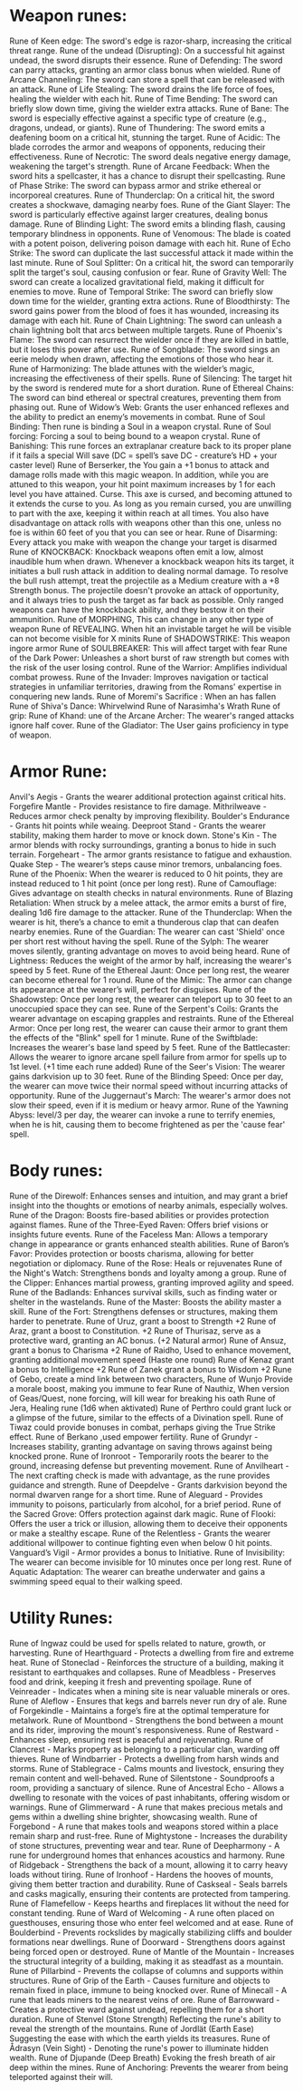 # Weapon runes:
Rune of Keen edge: The sword's edge is razor-sharp, increasing the critical threat range.
Rune of the undead (Disrupting): On a successful hit against undead, the sword disrupts their essence.
Rune of Defending: The sword can parry attacks, granting an armor class bonus when wielded.
Rune of Arcane Channeling: The sword can store a spell that can be released with an attack.
Rune of Life Stealing: The sword drains the life force of foes, healing the wielder with each hit.
Rune of Time Bending: The sword can briefly slow down time, giving the wielder extra attacks.
Rune of Bane: The sword is especially effective against a specific type of creature (e.g., dragons, undead, or giants).
Rune of Thundering: The sword emits a deafening boom on a critical hit, stunning the target.
Rune of Acidic: The blade corrodes the armor and weapons of opponents, reducing their effectiveness.
Rune of Necrotic: The sword deals negative energy damage, weakening the target's strength.
Rune of Arcane Feedback: When the sword hits a spellcaster, it has a chance to disrupt their spellcasting.
Rune of Phase Strike: The sword can bypass armor and strike ethereal or incorporeal creatures.
Rune of Thunderclap: On a critical hit, the sword creates a shockwave, damaging nearby foes.
Rune of the Giant Slayer: The sword is particularly effective against larger creatures, dealing bonus damage.
Rune of Blinding Light: The sword emits a blinding flash, causing temporary blindness in opponents.
Rune of Venomous: The blade is coated with a potent poison, delivering poison damage with each hit.
Rune of Echo Strike: The sword can duplicate the last successful attack it made within the last minute.
Rune of Soul Splitter: On a critical hit, the sword can temporarily split the target's soul, causing confusion or fear.
Rune of Gravity Well: The sword can create a localized gravitational field, making it difficult for enemies to move.
Rune of Temporal Strike: The sword can briefly slow down time for the wielder, granting extra actions.
Rune of Bloodthirsty: The sword gains power from the blood of foes it has wounded, increasing its damage with each hit.
Rune of Chain Lightning: The sword can unleash a chain lightning bolt that arcs between multiple targets.
Rune of Phoenix's Flame: The sword can resurrect the wielder once if they are killed in battle, but it loses this power after use.
Rune of Songblade: The sword sings an eerie melody when drawn, affecting the emotions of those who hear it.
Rune of Harmonizing: The blade attunes with the wielder’s magic, increasing the effectiveness of their spells.
Rune of Silencing: The target hit by the sword is rendered mute for a short duration.
Rune of Ethereal Chains: The sword can bind ethereal or spectral creatures, preventing them from phasing out.
Rune of Widow’s Web: Grants the user enhanced reflexes and the ability to predict an enemy’s movements in combat.
Rune of Soul Binding: Then rune is binding a Soul in a weapon crystal.
Rune of Soul forcing: Forcing a soul to being bound to a weapon crystal.
Rune of Banishing: This rune forces an extraplanar creature back to its proper plane if it fails a special Will save (DC = spell’s save DC - creature’s HD + your caster level)
Rune of Berserker, the You gain a +1 bonus to attack and damage rolls made with this magic weapon. In addition, while you are attuned to this weapon, your hit point maximum increases by 1 for each level you have attained. Curse. This axe is cursed, and becoming attuned to it extends the curse to you. As long as you remain cursed, you are unwilling to part with the axe, keeping it within reach at all times. You also have disadvantage on attack rolls with weapons other than this one, unless no foe is within 60 feet of you that you can see or hear.
Rune of Disarming: Every attack you make with weapon the change your target is disarmed
Rune of KNOCKBACK: Knockback weapons often emit a low, almost inaudible hum when drawn. Whenever a knockback weapon hits its target, it initiates a bull rush attack in addition to dealing normal damage. To resolve the bull rush attempt, treat the projectile as a Medium creature with a +8 Strength bonus. The projectile doesn't provoke an attack of opportunity, and it always tries to push the target as far back as possible. Only ranged weapons can have the knockback ability, and they bestow it on their ammunition.
Rune of MORPHING, This can change in any other type of weapon
Rune of REVEALING. When hit an invistable target he will be visible can not become visible for X minits
Rune of SHADOWSTRIKE: This weapon ingore armor
Rune of SOULBREAKER: This will affect target with fear
Rune of the Dark Power: Unleashes a short burst of raw strength but comes with the risk of the user losing control.
Rune of the Warrior: Amplifies individual combat prowess.
Rune of the Invader: Improves navigation or tactical strategies in unfamiliar territories, drawing from the Romans' expertise in conquering new lands.
Rune of Moremi's Sacrifice : When an has fallen
Rune of Shiva's Dance: Whirvelwind
Rune of Narasimha's Wrath
Rune of grip:
Rune of Khand:
une of the Arcane Archer: The wearer's ranged attacks ignore half cover.
Rune of the Gladiator: The User gains proficiency in type of weapon.

# Armor Rune:
Anvil's Aegis - Grants the wearer additional protection against critical hits.
Forgefire Mantle - Provides resistance to fire damage.
Mithrilweave - Reduces armor check penalty by improving flexibility.
Boulder's Endurance - Grants hit points while weaing.
Deeproot Stand - Grants the wearer stability, making them harder to move or knock down.
Stone's Kin - The armor blends with rocky surroundings, granting a bonus to hide in such terrain.
Forgeheart - The armor grants resistance to fatigue and exhaustion.
Quake Step - The wearer’s steps cause minor tremors, unbalancing foes.
Rune of the Phoenix: When the wearer is reduced to 0 hit points, they are instead reduced to 1 hit point (once per long rest).
Rune of Camouflage: Gives advantage on stealth checks in natural environments.
Rune of Blazing Retaliation: When struck by a melee attack, the armor emits a burst of fire, dealing 1d6 fire damage to the attacker.
Rune of the Thunderclap: When the wearer is hit, there’s a chance to emit a thunderous clap that can deafen nearby enemies.
Rune of the Guardian: The wearer can cast 'Shield' once per short rest without having the spell.
Rune of the Sylph: The wearer moves silently, granting advantage on moves to avoid being heard.
Rune of Lightness: Reduces the weight of the armor by half, increasing the wearer's speed by 5 feet.
Rune of the Ethereal Jaunt: Once per long rest, the wearer can become ethereal for 1 round.
Rune of the Mimic: The armor can change its appearance at the wearer’s will, perfect for disguises.
Rune of the Shadowstep: Once per long rest, the wearer can teleport up to 30 feet to an unoccupied space they can see.
Rune of the Serpent's Coils: Grants the wearer advantage on escaping grapples and restraints.
Rune of the Ethereal Armor: Once per long rest, the wearer can cause their armor to grant them the effects of the "Blink" spell for 1 minute.
Rune of the Swiftblade: Increases the wearer's base land speed by 5 feet.
Rune of the Battlecaster: Allows the wearer to ignore arcane spell failure from armor for spells up to 1st level. (+1 time each rune added)
Rune of the Seer's Vision: The wearer gains darkvision up to 30 feet.
Rune of the Blinding Speed: Once per day, the wearer can move twice their normal speed without incurring attacks of opportunity.
Rune of the Juggernaut's March: The wearer's armor does not slow their speed, even if it is medium or heavy armor.
Rune of the Yawning Abyss: level/3 per day, the wearer can invoke a rune to terrify enemies, when he is hit, causing them to become frightened as per the 'cause fear' spell.


# Body runes:
Rune of the Direwolf: Enhances senses and intuition, and may grant a brief insight into the thoughts or emotions of nearby animals, especially wolves.
Rune of the Dragon: Boosts fire-based abilities or provides protection against flames.
Rune of the Three-Eyed Raven: Offers brief visions or insights future events.
Rune of the Faceless Man: Allows a temporary change in appearance or grants enhanced stealth abilities.
Rune of Baron’s Favor: Provides protection or boosts charisma, allowing for better negotiation or diplomacy.
Rune of the Rose: Heals or rejuvenates
Rune of the Night's Watch: Strengthens bonds and loyalty among a group.
Rune of the Clipper: Enhances martial prowess, granting improved agility and speed.
Rune of the Badlands: Enhances survival skills, such as finding water or shelter in the wastelands.
Rune of the Master: Boosts the ability master a skill.
Rune of the Fort: Strengthens defenses or structures, making them harder to penetrate.
Rune of Uruz, grant a  boost to Strength +2
Rune of Araz, grant a  boost to Constitution. +2
Rune of Thurisaz, serve as a protective ward, granting an AC bonus. (+2 Natural armor)
Rune of Ansuz, grant a bonus to Charisma +2
Rune of Raidho, Used to enhance movement, granting additional movement speed (Haste one round)
Rune of Kenaz grant a bonus to Intelligence +2
Rune of Zanek grant a bonus to Wisdom +2
Rune of Gebo, create a mind link between two characters, 
Rune of Wunjo Provide a morale boost, making you immune to fear
Rune of Nauthiz, When version of Geas/Quest, none forcing,  will kill wear for breaking his oath
Rune of Jera, Healing rune (1d6 when aktivated)
Rune of Perthro could grant luck or a glimpse of the future, similar to the effects of a Divination spell.
Rune of Tiwaz could provide bonuses in combat, perhaps giving the True Strike effect.
Rune of Berkano ,used  empower fertility.
Rune of Grundyr - Increases stability, granting advantage on saving throws against being knocked prone.
Rune of Ironroot - Temporarily roots the bearer to the ground, increasing defense but preventing movement.
Rune of Anvilheart - The next crafting check is made with advantage, as the rune provides guidance and strength.
Rune of Deepdelve - Grants darkvision beyond the normal dwarven range for a short time.
Rune of Aleguard - Provides immunity to poisons, particularly from alcohol, for a brief period.
Rune of the Sacred Grove: Offers protection against dark magic.
Rune of Flooki: Offers the user a trick or illusion, allowing them to deceive their opponents or make a stealthy escape.
Rune of the Relentless - Grants the wearer additional willpower to continue fighting even when below 0 hit points.
Vanguard’s Vigil - Armor provides a bonus to Initiative.
Rune of Invisibility: The wearer can become invisible for 10 minutes once per long rest.
Rune of Aquatic Adaptation: The wearer can breathe underwater and gains a swimming speed equal to their walking speed.


# Utility Runes:
Rune of Ingwaz could be used for spells related to nature, growth, or harvesting.
Rune of Hearthguard - Protects a dwelling from fire and extreme heat.
Rune of Stoneclad - Reinforces the structure of a building, making it resistant to earthquakes and collapses.
Rune of Meadbless - Preserves food and drink, keeping it fresh and preventing spoilage.
Rune of Veinreader - Indicates when a mining site is near valuable minerals or ores.
Rune of Aleflow - Ensures that kegs and barrels never run dry of ale.
Rune of Forgekindle - Maintains a forge’s fire at the optimal temperature for metalwork.
Rune of Mountbond - Strengthens the bond between a mount and its rider, improving the mount's responsiveness.
Rune of Restward - Enhances sleep, ensuring rest is peaceful and rejuvenating.
Rune of Clancrest - Marks property as belonging to a particular clan, warding off thieves.
Rune of Windbarrier - Protects a dwelling from harsh winds and storms.
Rune of Stablegrace - Calms mounts and livestock, ensuring they remain content and well-behaved.
Rune of Silentstone - Soundproofs a room, providing a sanctuary of silence.
Rune of Ancestral Echo - Allows a dwelling to resonate with the voices of past inhabitants, offering wisdom or warnings.
Rune of Glimmerward - A rune that makes precious metals and gems within a dwelling shine brighter, showcasing wealth.
Rune of Forgebond - A rune that makes tools and weapons stored within a place remain sharp and rust-free.
Rune of Mightystone - Increases the durability of stone structures, preventing wear and tear.
Rune of Deepharmony - A rune for underground homes that enhances acoustics and harmony.
Rune of Ridgeback - Strengthens the back of a mount, allowing it to carry heavy loads without tiring.
Rune of Ironhoof - Hardens the hooves of mounts, giving them better traction and durability.
Rune of Caskseal - Seals barrels and casks magically, ensuring their contents are protected from tampering.
Rune of Flamefellow - Keeps hearths and fireplaces lit without the need for constant tending.
Rune of Ward of Welcoming - A rune often placed on guesthouses, ensuring those who enter feel welcomed and at ease.
Rune of Boulderbind - Prevents rockslides by magically stabilizing cliffs and boulder formations near dwellings.
Rune of Doorward - Strengthens doors against being forced open or destroyed.
Rune of Mantle of the Mountain - Increases the structural integrity of a building, making it as steadfast as a mountain.
Rune of Pillarbind - Prevents the collapse of columns and supports within structures.
Rune of Grip of the Earth - Causes furniture and objects to remain fixed in place, immune to being knocked over.
Rune of Minecall - A rune that leads miners to the nearest veins of ore.
Rune of Barrowward - Creates a protective ward against undead, repelling them for a short duration.
Rune of Stenvel (Stone Strength) Reflecting the rune's ability to reveal the strength of the mountains.
Rune of Jordlät (Earth Ease) Suggesting the ease with which the earth yields its treasures.
Rune of Ådrasyn (Vein Sight) - Denoting the rune's power to illuminate hidden wealth.
Rune of Djupande (Deep Breath) Evoking the fresh breath of air deep within the mines.
Rune of Anchoring: Prevents the wearer from being teleported against their will.


